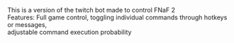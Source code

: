 This is a version of the twitch bot made to control FNaF 2\
Features: Full game control, toggling individual commands through hotkeys or messages,\
adjustable command execution probability 
